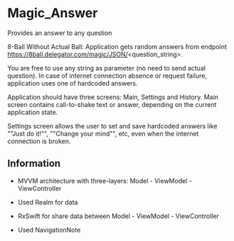 # Magic_Answer
 
 
 Provides an answer to any question

8-Ball Without Actual Ball:
Application gets random answers from endpoint https://8ball.delegator.com/magic/JSON/<question_string>. 

You are free to use any string as parameter (no need to send actual question). 
In case of internet connection absence or request failure, application uses one of hardcoded answers.

Application should have three screens: Main,  Settings and History.
Main screen contains call-to-shake text or answer, depending on the current application state.

Settings screen allows the user to set and save hardcoded answers like ""Just do it!"", ""Change your mind"", etc, even when the internet connection is broken.


## Information

- MVVM architecture with three-layers:  Model - ViewModel - ViewController

- Used Realm for data

- RxSwift for share data between Model - ViewModel - ViewController

- Used NavigationNote


